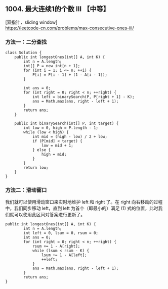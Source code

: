## 1004. 最大连续1的个数 III 【中等】           
[双指针，sliding window]      
https://leetcode-cn.com/problems/max-consecutive-ones-iii/     

### 方法一：二分查找    
```
class Solution {
    public int longestOnes(int[] A, int K) {
        int n = A.length;
        int[] P = new int[n + 1];
        for (int i = 1; i <= n; ++i) {
            P[i] = P[i - 1] + (1 - A[i - 1]);
        }

        int ans = 0;
        for (int right = 0; right < n; ++right) {
            int left = binarySearch(P, P[right + 1] - K);
            ans = Math.max(ans, right - left + 1);
        }
        return ans;
    }

    public int binarySearch(int[] P, int target) {
        int low = 0, high = P.length - 1;
        while (low < high) {
            int mid = (high - low) / 2 + low;
            if (P[mid] < target) {
                low = mid + 1;
            } else {
                high = mid;
            }
        }
        return low;
    }
}
```

### 方法二：滑动窗口     
我们就可以使用滑动窗口来实时地维护 left 和 right 了。在 right 向右移动的过程中，我们同步移动 left，直到 left 为首个（即最小的）满足 (1) 式的位置，此时我们就可以使用此区间对答案进行更新了。      
```
public int longestOnes(int[] A, int K) {
        int n = A.length;
        int left = 0, lsum = 0, rsum = 0;
        int ans = 0;
        for (int right = 0; right < n; ++right) {
            rsum += 1 - A[right];
            while (lsum < rsum - K) {
                lsum += 1 - A[left];
                ++left;
            }
            ans = Math.max(ans, right - left + 1);
        }
        return ans;
}
```































